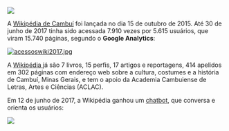 ![](https://s20.postimg.org/ctvepyzrx/logowikicambuisurl.jpg)

A [Wikipédia de Cambuí](http://www.cambui.wiki.br/index.php/P%C3%A1gina_principal)
foi lançada no dia 15 de outubro de 2015. Até 30 de junho de 2017 tinha sido acessada 7.910 vezes por 5.615 usuários, que viram 15.740 páginas, segundo o **Google Analytics**:

[![acessoswiki2017.jpg](https://s20.postimg.org/emxgzefh9/acessoswiki2017.jpg)](https://postimg.org/image/lq5cf0kwp/)

A [Wikipédia ](http://www.cambui.wiki.br/index.php/P%C3%A1gina_principa) já são 7 livros, 15 perfis, 17 artigos e reportagens, 414 apelidos em 302 páginas com endereço web sobre a cultura, costumes e a história de Cambuí, Minas Gerais, e tem o apoio da Academia Cambuiense de Letras, Artes e Ciências (ACLAC).

Em 12 de junho de 2017, a Wikipédia ganhou um [chatbot](https://bot.api.ai/wikipediadecambui), que conversa e orienta os usuários:

![](https://s20.postimg.org/pcivly28t/chatbotprimeira.jpg)
